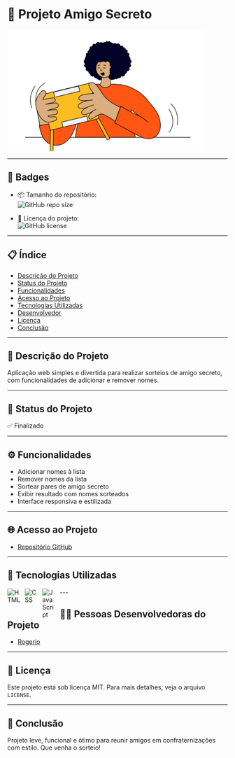 # 🎁 Projeto Amigo Secreto

![Imagem de capa](assets/amigo-secreto.png)

---

## 🏅 Badges

- 📦 Tamanho do repositório:  
  ![GitHub repo size](https://img.shields.io/github/repo-size/Rogerio5/amigo-secreto)

- 📄 Licença do projeto:  
  ![GitHub license](https://img.shields.io/github/license/Rogerio5/amigo-secreto)

---

## 📋 Índice

- [Descrição do Projeto](#descrição-do-projeto)
- [Status do Projeto](#status-do-projeto)
- [Funcionalidades](#funcionalidades)
- [Acesso ao Projeto](#acesso-ao-projeto)
- [Tecnologias Utilizadas](#tecnologias-utilizadas)
- [Desenvolvedor](#pessoas-desenvolvedoras-do-projeto)
- [Licença](#licença)
- [Conclusão](#conclusão)

---

## 📖 Descrição do Projeto

Aplicação web simples e divertida para realizar sorteios de amigo secreto, com funcionalidades de adicionar e remover nomes.

---

## 🚧 Status do Projeto

✅ Finalizado

---

## ⚙️ Funcionalidades

- Adicionar nomes à lista
- Remover nomes da lista
- Sortear pares de amigo secreto
- Exibir resultado com nomes sorteados
- Interface responsiva e estilizada

---

## 🌐 Acesso ao Projeto

- [Repositório GitHub](https://github.com/Rogerio5/amigo-secreto)

---

## 🧰 Tecnologias Utilizadas

<p>
  <img 
    align="left" 
    alt="HTML" 
    title="HTML"
    width="30px" 
    style="padding-right: 10px;" 
    src="https://cdn.jsdelivr.net/gh/devicons/devicon@latest/icons/html5/html5-original.svg" 
  />
  <img 
    align="left" 
    alt="CSS" 
    title="CSS"
    width="30px" 
    style="padding-right: 10px;" 
    src="https://cdn.jsdelivr.net/gh/devicons/devicon@latest/icons/css3/css3-original.svg" 
  />
  <img 
    align="left" 
    alt="JavaScript" 
    title="JavaScript"
    width="30px" 
    style="padding-right: 10px;" 
    src="https://cdn.jsdelivr.net/gh/devicons/devicon@latest/icons/javascript/javascript-original.svg" 
  />
 </p>
---

## 👨‍💻 Pessoas Desenvolvedoras do Projeto

- [Rogerio](https://github.com/Rogerio5)

---

## 📜 Licença

Este projeto está sob licença MIT. Para mais detalhes, veja o arquivo `LICENSE`.

---

## 🏁 Conclusão

Projeto leve, funcional e ótimo para reunir amigos em confraternizações com estilo. Que venha o sorteio!

